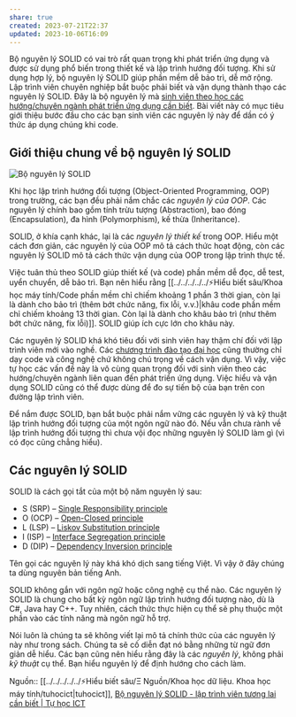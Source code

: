 ```yaml
---
share: true
created: 2023-07-21T22:37
updated: 2023-10-06T16:09
---
```

Bộ nguyên lý SOLID có vai trò rất quan trọng khi phát triển ứng dụng và được sử dụng phổ biến trong thiết kế và lập trình hướng đối tượng. Khi sử dụng hợp lý, bộ nguyên lý SOLID giúp phần mềm dễ bảo trì, dễ mở rộng. Lập trình viên chuyên nghiệp bắt buộc phải biết và vận dụng thành thạo các nguyên lý SOLID. Đây là bộ nguyên lý mà [sinh viên theo học các hướng/chuyên ngành phát triển ứng dụng cần biết](https://tuhocict.com/muon-thanh-lap-trinh-vien-nen-hoc-nhung-gi/). Bài viết này có mục tiêu giới thiệu bước đầu cho các bạn sinh viên các nguyên lý này để dần có ý thức áp dụng chúng khi code.

## Giới thiệu chung về bộ nguyên lý SOLID

![Bộ nguyên lý SOLID](https://tuhocict.com/wp-content/uploads/2019/06/B%E1%BB%99-nguy%C3%AAn-l%C3%BD-SOLID-300x169.png)

Khi học lập trình hướng đối tượng (Object-Oriented Programming, OOP) trong trường, các bạn đều phải nắm chắc các _nguyên lý của OOP_. Các nguyên lý chính bao gồm tính trừu tượng (Abstraction), bao đóng (Encapsulation), đa hình (Polymorphism), kế thừa (Inheritance).

SOLID, ở khía cạnh khác, lại là các _nguyên lý thiết kế_ trong OOP. Hiểu một cách đơn giản, các nguyên lý của OOP mô tả cách thức hoạt động, còn các nguyên lý SOLID mô tả cách thức vận dụng của OOP trong lập trình thực tế.

Việc tuân thủ theo SOLID giúp thiết kế (và code) phần mềm dễ đọc, dễ test, uyển chuyển, dễ bảo trì. Bạn nên hiểu rằng [[../../../../../⚡Hiểu biết sâu/Khoa học máy tính/Code phần mềm chỉ chiếm khoảng 1 phần 3 thời gian, còn lại là dành cho bảo trì (thêm bớt chức năng, fix lỗi, v.v.)|khâu code phần mềm chỉ chiếm khoảng 13 thời gian. Còn lại là dành cho khâu bảo trì (như thêm bớt chức năng, fix lỗi)]]. SOLID giúp ích cực lớn cho khâu này.

Các nguyên lý SOLID khá khó tiêu đối với sinh viên hay thậm chí đối với lập trình viên mới vào nghề. Các [chương trình đào tạo đại học](https://tuhocict.com/xay-dung-chuong-trinh-tu-dao-tao-cong-nghe-thong-tin/) cũng thường chỉ dạy code và công nghệ chứ không chú trọng về cách vận dụng. Vì vậy, việc tự học các vấn đề này là vô cùng quan trọng đối với sinh viên theo các hướng/chuyên ngành liên quan đến phát triển ứng dụng. Việc hiểu và vận dụng SOLID cũng có thể được dùng để đo sự tiến bộ của bạn trên con đường lập trình viên.

Để nắm được SOLID, bạn bắt buộc phải nắm vững các nguyên lý và kỹ thuật lập trình hướng đối tượng của một ngôn ngữ nào đó. Nếu vẫn chưa rành về lập trình hướng đối tượng thì chưa vội đọc những nguyên lý SOLID làm gì (vì có đọc cũng chẳng hiểu).

## Các nguyên lý SOLID

SOLID là cách gọi tắt của một bộ năm nguyên lý sau:

- S (SRP) – [Single Responsibility principle](https://en.wikipedia.org/wiki/Single_responsibility_principle)
- O (OCP) – [Open-Closed principle](https://en.wikipedia.org/wiki/Open%E2%80%93closed_principle)
- L (LSP) – [Liskov Substitution principle](https://en.wikipedia.org/wiki/Liskov_substitution_principle)
- I (ISP) – [Interface Segregation principle](https://en.wikipedia.org/wiki/Interface_segregation_principle)
- D (DIP) – [Dependency Inversion principle](https://en.wikipedia.org/wiki/Dependency_inversion_principle)

Tên gọi các nguyên lý này khá khó dịch sang tiếng Việt. Vì vậy ở đây chúng ta dùng nguyên bản tiếng Anh.

SOLID không gắn với ngôn ngữ hoặc công nghệ cụ thể nào. Các nguyên lý SOLID là chung cho bất kỳ ngôn ngữ lập trình hướng đối tượng nào, dù là C#, Java hay C++. Tuy nhiên, cách thức thực hiện cụ thể sẽ phụ thuộc một phần vào các tính năng mà ngôn ngữ hỗ trợ.

Nói luôn là chúng ta sẽ không viết lại mô tả chính thức của các nguyên lý này như trong sách. Chúng ta sẽ cố diễn đạt nó bằng những từ ngữ đơn giản dễ hiểu. Các bạn cũng nên hiểu rằng đây là các _nguyên lý_, không phải _kỹ thuật_ cụ thể. Bạn hiểu nguyên lý để định hướng cho cách làm.

Nguồn:: [[../../../../../⚡Hiểu biết sâu/Ξ Nguồn/Khoa học dữ liệu. Khoa học máy tính/tuhocict|tuhocict]], [Bộ nguyên lý SOLID - lập trình viên tương lai cần biết | Tự học ICT](https://tuhocict.com/bo-nguyen-ly-solid-lap-trinh-vien-tuong-lai-can-biet/)
